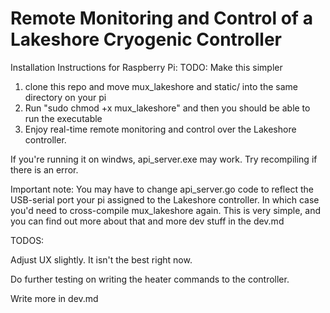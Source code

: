 # Remote Monitoring and Control of a Lakeshore Cryogenic Controller 

Installation Instructions for Raspberry Pi:
TODO: Make this simpler
1. clone this repo and move mux_lakeshore and static/ into the same directory on your pi
2. Run "sudo chmod +x mux_lakeshore" and then you should be able to run the executable
3. Enjoy real-time remote monitoring and control over the Lakeshore controller.

If you're running it on windws, api_server.exe may work. Try recompiling if there is an error.

Important note: You may have to change api_server.go code to reflect the USB-serial port your pi assigned to the Lakeshore controller. In which case you'd need to cross-compile mux_lakeshore again. This is very simple, and you can find out more about that and more dev stuff in the dev.md

TODOS: 

Adjust UX slightly. It isn't the best right now.

Do further testing on writing the heater commands to the controller.

Write more in dev.md